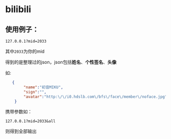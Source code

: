 # bilibili

## 使用例子：

``` url
127.0.0.1?mid=2033
```
其中<code>2033</code>为你的mid

得到的是整理过的json，json包括<b>姓名</b>、<b>个性签名</b>、<b>头像</b>

如:
``` json
   {
        "name":"初音MIKU",
        "sign":"",
        "avatar":"http:\/\/i0.hdslb.com\/bfs\/face\/member\/noface.jpg"
    }
```

携带参数如：
``` url
127.0.0.1?mid=2033&all
```

则得到全部输出






